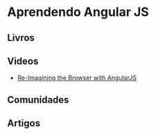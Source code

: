 # Aprendendo Angular JS

## Livros

## Videos
* [Re-Imagining the Browser with AngularJS](http://www.youtube.com/watch?v=ersEb9vTX3Y)

## Comunidades

## Artigos